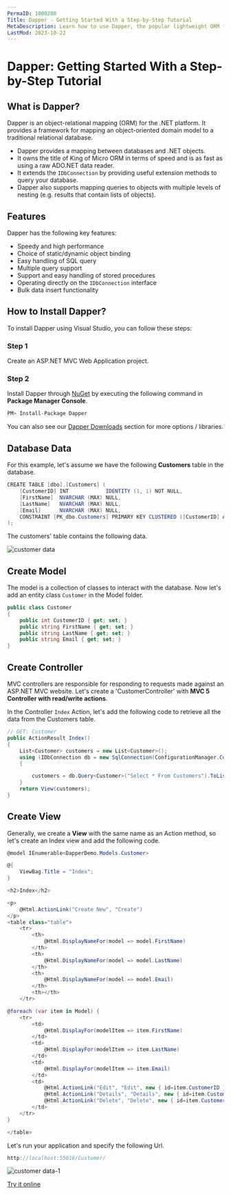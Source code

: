 ```yaml
---
PermaID: 1000200
Title: Dapper - Getting Started With a Step-by-Step Tutorial
MetaDescription: Learn how to use Dapper, the popular lightweight ORM for .NET, with our easy-to-follow step-by-step tutorial for beginners. Discover how to create database connections, execute queries, and map database results to .NET objects with Dapper.
LastMod: 2023-10-22
---
```


# Dapper: Getting Started With a Step-by-Step Tutorial

## What is Dapper?

Dapper is an object-relational mapping (ORM) for the .NET platform. It provides a framework for mapping an object-oriented domain model to a traditional relational database.

 - Dapper provides a mapping between databases and .NET objects. 
 - It owns the title of King of Micro ORM in terms of speed and is as fast as using a raw ADO.NET data reader.
 - It extends the `IDbConnection` by providing useful extension methods to query your database.
 - Dapper also supports mapping queries to objects with multiple levels of nesting (e.g. results that contain lists of objects).

## Features

Dapper has the following key features:

 - Speedy and high performance
 - Choice of static/dynamic object binding
 - Easy handling of SQL query
 - Multiple query support
 - Support and easy handling of stored procedures
 - Operating directly on the `IDbConnection` interface
 - Bulk data insert functionality 
 
## How to Install Dapper?

To install Dapper using Visual Studio, you can follow these steps:

### Step 1

Create an ASP.NET MVC Web Application project.

### Step 2

Install Dapper through [NuGet](https://www.nuget.org/packages/Dapper) by executing the following command in **Package Manager Console**.

```csharp
PM> Install-Package Dapper
```

You can also see our [Dapper Downloads](/download) section for more options / libraries.

## Database Data

For this example, let's assume we have the following **Customers** table in the database.

```csharp
CREATE TABLE [dbo].[Customers] (
    [CustomerID] INT            IDENTITY (1, 1) NOT NULL,
    [FirstName]  NVARCHAR (MAX) NULL,
    [LastName]   NVARCHAR (MAX) NULL,
    [Email]      NVARCHAR (MAX) NULL,
    CONSTRAINT [PK_dbo.Customers] PRIMARY KEY CLUSTERED ([CustomerID] ASC)
);
```

The customers' table contains the following data.

<img src="https://raw.githubusercontent.com/zzzprojects/docs/master/dappertutorial.net/images/customer-data.png" alt="customer data">

## Create Model
 
The model is a collection of classes to interact with the database. Now let's add an entity class `Customer` in the Model folder.

```csharp
public class Customer
{
    public int CustomerID { get; set; }
    public string FirstName { get; set; }
    public string LastName { get; set; }
    public string Email { get; set; }
}
```
## Create Controller

MVC controllers are responsible for responding to requests made against an ASP.NET MVC website. Let's create a 'CustomerController' with **MVC 5 Controller with read/write actions**.

In the Controller `Index` Action, let's add the following code to retrieve all the data from the Customers table.

```csharp
// GET: Customer
public ActionResult Index()
{
    List<Customer> customers = new List<Customer>();
    using (IDbConnection db = new SqlConnection(ConfigurationManager.ConnectionStrings["CustomerConnection"].ConnectionString))
    {

        customers = db.Query<Customer>("Select * From Customers").ToList();
    }
    return View(customers);
}

```

## Create View

Generally, we create a **View** with the same name as an Action method, so let's create an Index view and add the following code.

```csharp
@model IEnumerable<DapperDemo.Models.Customer>

@{
    ViewBag.Title = "Index";
}

<h2>Index</h2>

<p>
    @Html.ActionLink("Create New", "Create")
</p>
<table class="table">
    <tr>
        <th>
            @Html.DisplayNameFor(model => model.FirstName)
        </th>
        <th>
            @Html.DisplayNameFor(model => model.LastName)
        </th>
        <th>
            @Html.DisplayNameFor(model => model.Email)
        </th>
        <th></th>
    </tr>

@foreach (var item in Model) {
    <tr>
        <td>
            @Html.DisplayFor(modelItem => item.FirstName)
        </td>
        <td>
            @Html.DisplayFor(modelItem => item.LastName)
        </td>
        <td>
            @Html.DisplayFor(modelItem => item.Email)
        </td>
        <td>
            @Html.ActionLink("Edit", "Edit", new { id=item.CustomerID }) |
            @Html.ActionLink("Details", "Details", new { id=item.CustomerID }) |
            @Html.ActionLink("Delete", "Delete", new { id=item.CustomerID })
        </td>
    </tr>
}

</table>
```

Let's run your application and specify the following Url.

```csharp
http://localhost:55016/Customer/
```

<img src="https://raw.githubusercontent.com/zzzprojects/docs/master/dappertutorial.net/images/view-customer-data.png" alt="customer data-1">

[Try it online](https://dotnetfiddle.net/MyI0LA)
